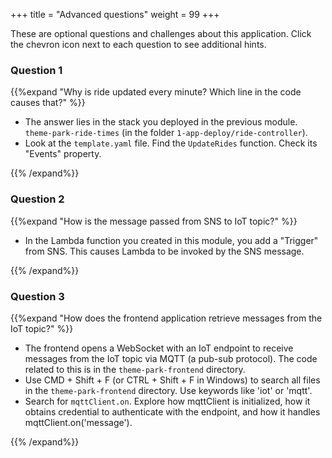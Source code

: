 +++
title = "Advanced questions"
weight = 99
+++

These are optional questions and challenges about this application. Click the chevron icon next to each question to see additional hints.

### Question 1 ###
{{%expand "Why is ride updated every minute? Which line in the code causes that?" %}}

- The answer lies in the stack you deployed in the previous module. `theme-park-ride-times`  (in the folder `1-app-deploy/ride-controller`).
- Look at the `template.yaml` file. Find the `UpdateRides` function. Check its "Events" property.

{{% /expand%}}

### Question 2 ###
{{%expand "How is the message passed from SNS to IoT topic?" %}}

-  In the Lambda function you created in this module, you add a "Trigger" from SNS. This causes Lambda to be invoked by the SNS message.

{{% /expand%}}

### Question 3 ###

{{%expand "How does the frontend application retrieve messages from the IoT topic?"  %}}

- The frontend opens a WebSocket with an IoT endpoint to receive messages from the IoT topic via MQTT (a pub-sub protocol). The code related to this is in the `theme-park-frontend` directory.
- Use CMD + Shift + F (or CTRL + Shift + F in Windows) to search all files in the `theme-park-frontend` directory. Use keywords like 'iot' or 'mqtt'.
- Search for `mqttClient.on`. Explore how mqttClient is initialized, how it obtains credential to authenticate with the endpoint, and how it handles mqttClient.on('message').

{{% /expand%}}